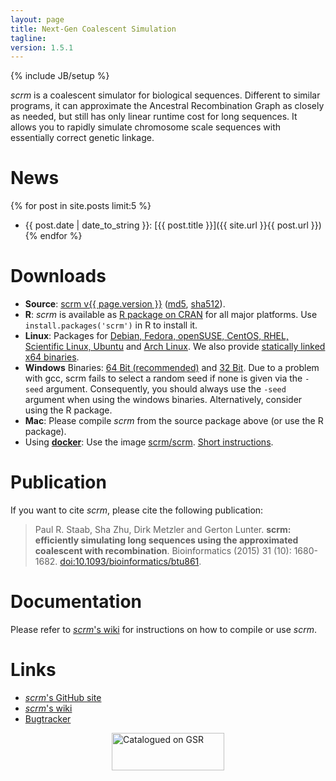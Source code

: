 ```yaml
---
layout: page
title: Next-Gen Coalescent Simulation
tagline: 
version: 1.5.1
---
```

{% include JB/setup %}

_scrm_ is a coalescent simulator for biological sequences. Different to similar 
programs, it can approximate the Ancestral Recombination Graph as closely as
needed,
but still has only linear runtime cost for long sequences. It allows you to rapidly 
simulate chromosome scale sequences with essentially correct genetic linkage.

# News
{% for post in site.posts limit:5 %} 
* {{ post.date | date_to_string }}: [{{ post.title }}]({{ site.url }}{{ post.url }}) {% endfor %}


# Downloads
* __Source__: [scrm v{{ page.version }}](./releases/scrm-1.5.1.tar.gz)
  ([md5](./releases/releases.md5), 
  [sha512](./releases/releases.sha512)).
* __R__: _scrm_ is available as [R package on CRAN](http://cran.r-project.org/web/packages/scrm)
  for all major platforms. Use `install.packages('scrm')` in R to install it.
* __Linux__: Packages for [Debian, Fedora, openSUSE, CentOS, RHEL, Scientific Linux, Ubuntu](http://software.opensuse.org/download.html?project=home%3Apaulst&package=scrm)
  and [Arch Linux](https://aur.archlinux.org/packages/scrm).
  We also provide 
  [statically linked x64 binaries](./releases/scrm-1.5.1-x64-static.tar.gz).
* __Windows__ Binaries: 
  [64 Bit (recommended)](./releases/scrm-1.5.1-win64.zip) and 
  [32 Bit](./releases/scrm-1.5.1-win32.zip). 
    Due to a problem with gcc, scrm fails to select a random seed if none is given
  via the `-seed` argument. Consequently, you should always use the `-seed` argument 
  when using the windows binaries. 
  Alternatively, consider using the R package.
* __Mac__: Please compile _scrm_ from the source package above (or use the R package).
* Using [__docker__](https://www.docker.com): Use the image
  [scrm/scrm](https://registry.hub.docker.com/u/scrm/scrm).
  [Short instructions](https://github.com/scrm/scrm-docker/blob/master/README.md).


# Publication
If you want to cite _scrm_, please cite the following publication:

> Paul R. Staab, Sha Zhu, Dirk Metzler and Gerton Lunter.
> **scrm: efficiently simulating long sequences using the approximated coalescent
> with recombination**. 
> Bioinformatics (2015) 31 (10): 1680-1682.
> [doi:10.1093/bioinformatics/btu861](http://bioinformatics.oxfordjournals.org/content/31/10/1680).


# Documentation
Please refer to [_scrm_'s wiki](https://github.com/paulstaab/scrm/wiki) for
instructions on how to compile or use _scrm_.


# Links
+ [_scrm_'s GitHub site](https://github.com/paulstaab/scrm)
+ [_scrm_'s wiki](https://github.com/paulstaab/scrm/wiki)
+ [Bugtracker](https://github.com/paulstaab/scrm/issues)

<div style="width: 180px; margin: 0 auto;"><a
href="http://popmodels.cancercontrol.cancer.gov/gsr/"><img
src="http://popmodels.cancercontrol.cancer.gov/gsr/static/img/gsr_tile.jpg"
alt="Catalogued on GSR" width="180" height="60" /></a></div>

